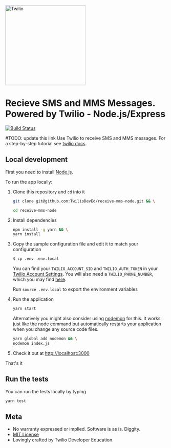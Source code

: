 <a href="https://www.twilio.com">
  <img src="https://static0.twilio.com/marketing/bundles/marketing/img/logos/wordmark-red.svg" alt="Twilio" width="250" />
</a>

# Recieve SMS and MMS Messages. Powered by Twilio - Node.js/Express

[![Build
Status](https://travis-ci.org/TwilioDevEd/receive-mms-node.svg?branch=master)](https://travis-ci.org/TwilioDevEd/receive-mms-node)

#TODO: update this link
Use Twilio to receive SMS and MMS messages. For a step-by-step tutorial see [twilio docs](https://www.twilio.com/docs/tutorials/walkthrough/appointment-reminders/node/express).


## Local development

First you need to install [Node.js](http://nodejs.org/).

To run the app locally:

1. Clone this repository and `cd` into it

   ```bash
   git clone git@github.com:TwilioDevEd/receive-mms-node.git && \

   cd receive-mms-node
   ```

1. Install dependencies

    ```bash
    npm install -g yarn && \
    yarn install
    ```

1. Copy the sample configuration file and edit it to match your configuration

   ```bash
   $ cp .env .env.local
   ```
   You can find your `TWILIO_ACCOUNT_SID` and `TWILIO_AUTH_TOKEN` in your
   [Twilio Account Settings](https://www.twilio.com/console).
   You will also need a `TWILIO_PHONE_NUMBER`, which you may find [here](https://www.twilio.com/console/phone-numbers/incoming).

   Run `source .env.local` to export the environment variables

1. Run the application

    ```bash
    yarn start
    ```
    Alternatively you might also consider using [nodemon](https://github.com/remy/nodemon) for this. It works just like
    the node command but automatically restarts your application when you change any source code files.

    ```bash
    yarn global add nodemon && \
    nodemon index.js 
    ```

1. Check it out at [http://localhost:3000](http://localhost:3000)

That's it

## Run the tests

You can run the tests locally by typing

```bash
yarn test
```

## Meta

* No warranty expressed or implied. Software is as is. Diggity.
* [MIT License](http://www.opensource.org/licenses/mit-license.html)
* Lovingly crafted by Twilio Developer Education.
